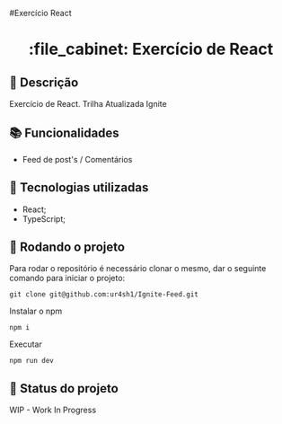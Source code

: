 #Exercício React
<h1 align="center">:file_cabinet: Exercício de React</h1>

## :memo: Descrição
Exercício de React. Trilha Atualizada Ignite

## :books: Funcionalidades
* Feed de post's / Comentários

## :wrench: Tecnologias utilizadas
* React;
* TypeScript;

## :rocket: Rodando o projeto
Para rodar o repositório é necessário clonar o mesmo, dar o seguinte comando para iniciar o projeto:
```
git clone git@github.com:ur4sh1/Ignite-Feed.git
```
Instalar o npm
```
npm i
```
Executar
```
npm run dev
```

## :dart: Status do projeto
WIP -  Work In Progress